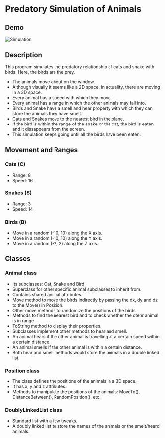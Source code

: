 # Predatory Simulation of Animals

## Demo
![Simulation](https://github.com/JCQuacode/Predatory-Simulation/assets/122890528/97aab46d-eb52-47cb-8171-b17c1b79051d)

## Description
This program simulates the predatory relationship of cats and snake with birds. Here, the birds are the prey.

- The animals move about on the window.
- Although visually it seems like a 2D space, in actuality, there are moving in a 3D space.
- Every animal has a speed with which they move.
- Every animal has a range in which the other animals may fall into.
- Birds and Snake have a smell and hear property with which they can store the animals they have smelt.
- Cats and Snakes move to the nearest bird in the plane.
- If the bird is within the range of the snake or the cat, the bird is eaten and it dissappears from the screen.
- This simulation keeps going until all the birds have been eaten.

## Movement and Ranges
### Cats (C)
- Range: 8
- Speed: 16

### Snakes (S)
- Range: 3
- Speed: 14

### Birds (B)
- Move in a random (-10, 10) along the X axis.
- Move in a random (-10, 10) along the Y axis.
- Move in a random (-2, 2) along the Z axis.

## Classes
### Animal class
- Its subclasses: Cat, Snake and Bird
- Superclass for other specific animal subclasses to inherit from.
- Contains shared animal attributes.
- Move method to move the birds indirectly by passing the dx, dy and dz to the Move() in Position.
- Other move methods to randomize the positions of the birds
- Methods to find the nearest bird and to check whether the otehr animal is in range
- ToString method to display their properties.
- Subclasses implement other methods to hear and smell.
- An animal hears if the other animal is travelling at a certain speed within a certain distance.
- An animal smells if the other animal is within a certain distance.
- Both hear and smell methods would store the animals in a double linked list.

### Position class
- The class defines the positions of the animals in a 3D space.
- It has x, y and z attributes.
- Methods to manipulate the positions of the animals: MoveTo(), DistanceBetween(), RandomPosition(), etc.

### DoublyLinkedList class
- Standard list with a few tweaks.
- A doubly linked list to store the names of the animals or the smelt/heard animals.
